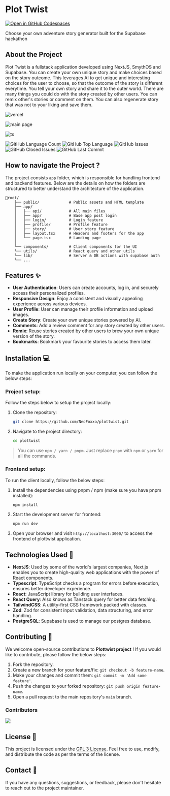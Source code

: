 # Plot Twist 

[![Open in GitHub Codespaces](https://github.com/codespaces/badge.svg)](https://codespaces.new/NeoFoxxo/plottwist/tree/main)

Choose your own adventure story generator built for the Supabase hackathon

## About the Project

Plot Twist is a fullstack application developed using NextJS, SmythOS and Supabase. You can create your own unique story and make choices based on the story outcome. This leverages AI to get unique and interesting choices for the user to choose, so that the outcome of the story is different everytime. You tell your own story and share it to the outer world. There are many things you could do with the story created by other users. You can remix other's stories or comment on them. You can also regenerate story that was not to your liking and save them.

![vercel](https://img.shields.io/github/deployments/NeoFoxxo/plottwist/production?label=vercel&logo=vercel&logoColor=white)

![main page](https://github.com/NeoFoxxo/plottwist/assets/76598208/a3edc721-cee0-4ca7-917c-44b560646e56)

![ts](https://badgen.net/badge/Built%20With/TypeScript/blue)

<p align="left">

  <img alt="GitHub Language Count" src="https://img.shields.io/github/languages/count/NeoFoxxo/plottwist" />
  <img alt="GitHub Top Language" src="https://img.shields.io/github/languages/top/NeoFoxxo/plottwist" />
  <img alt="GitHub Issues" src="https://img.shields.io/github/issues/NeoFoxxo/plottwist" />
  <img alt="GitHub Closed Issues" src="https://img.shields.io/github/issues-closed/NeoFoxxo/plottwist" />
  <img alt="GitHub Last Commit" src="https://img.shields.io/github/last-commit/NeoFoxxo/plottwist" />

</p>

## How to navigate the Project ?

The project consists `app` folder, which is responsible for handling frontend and backend features. Below are the details on how the folders are structured to better understand the architecture of the application.

```
📂root/
    ├── public/             # Public assets and HTML template
    ├── app/
    │   ├── api/            # All main files
    │   ├── app/            # Base app post login
    │   ├── login/          # Login feature
    │   ├── profile/        # Profile feature
    │   ├── story/          # User story feature
    │   ├── layout.tsx      # Headers and footers for the app
    │   └── page.tsx        # Landing page
    │
    └── components/         # Client components for the UI
    └── utils/              # React query and other utils
    └── lib/                # Server & DB actions with supabase auth
    └── ...
```

## Features ✨

- **User Authentication**: Users can create accounts, log in, and securely access their personalized profiles.
- **Responsive Design**: Enjoy a consistent and visually appealing experience across various devices.
- **User Profile**: User can manage their profile information and upload images.
- **Create Story**: Create your own unique stories powered by AI.
- **Comments**: Add a review comment for any story created by other users.
- **Remix**: Reuse stories created by other users to brew your own unique version of the story.
- **Bookmarks**: Bookmark your favourite stories to access them later.

## Installation 💻

To make the application run locally on your computer, you can follow the below steps:

### Project setup:

Follow the steps below to setup the project locally:

1. Clone the repository:

   ```bash
   git clone https://github.com/NeoFoxxo/plottwist.git
   ```

2. Navigate to the project directory:

   ```bash
   cd plottwist
   ```

> You can use `npm / yarn / pnpm`. Just replace `pnpm` with `npm` or `yarn` for all the commands.

### Frontend setup:

To run the client locally, follow the below steps:

1. Install the dependencies using pnpm / npm (make sure you have pnpm installed):

   ```bash
   npm install
   ```

2. Start the development server for frontend:

   ```bash
   npm run dev
   ```

3. Open your browser and visit `http://localhost:3000/` to access the frontend of plottwist application.

## Technologies Used 🔧

- **NextJS**: Used by some of the world's largest companies, Next.js enables you to create high-quality web applications with the power of React components.
- **Typescript**: TypeScript checks a program for errors before execution, ensures better developer experience.
- **React**: JavaScript library for building user interfaces.
- **React Query**: Also knows as Tanstack query for better data fetching.
- **TailwindCSS**: A utility-first CSS framework packed with classes.
- **Zod**: Zod for consistent input validation, data structuring, and error handling.
- **PostgreSQL**: Supabase is used to manage our postgres database.

## Contributing 🤝

We welcome open-source contributions to **Plottwist project** ! If you would like to contribute, please follow the below steps:

1. Fork the repository.
2. Create a new branch for your feature/fix: `git checkout -b feature-name`.
3. Make your changes and commit them: `git commit -m 'Add some feature'`.
4. Push the changes to your forked repository: `git push origin feature-name`.
5. Open a pull request to the main repository's `main` branch.

### Contributors

<a href="https://github.com/NeoFoxxo/plottwist/graphs/contributors">
  <img src="https://contrib.rocks/image?repo=NeoFoxxo/plottwist" />
</a>

## License 📝

This project is licensed under the [GPL 3 License](LICENSE). Feel free to use, modify, and distribute the code as per the terms of the license.

## Contact 💬

If you have any questions, suggestions, or feedback, please don't hesitate to reach out to the project maintainer.
